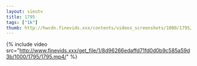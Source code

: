 ```yaml
--- 
layout: sieutv
title: 1795
tags: ["1k"]
thumb: http://hwcdn.finevids.xxx/contents/videos_screenshots/1000/1795/preview.mp4.jpg
---
```

{% include video src="http://www.finevids.xxx/get_file/1/8d96266edaffd71fd0d0b9c585a59d3b/1000/1795/1795.mp4/" %} 
